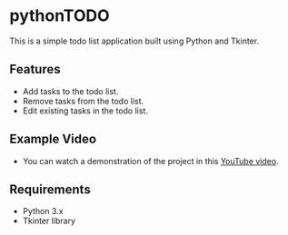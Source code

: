 # pythonTODO
This is a simple todo list application built using Python and Tkinter.

## Features

- Add tasks to the todo list.
- Remove tasks from the todo list.
- Edit existing tasks in the todo list.

## Example Video
- You can watch a demonstration of the project in this [YouTube video](https://youtu.be/qxsVxJprPwk).


## Requirements

- Python 3.x
- Tkinter library




